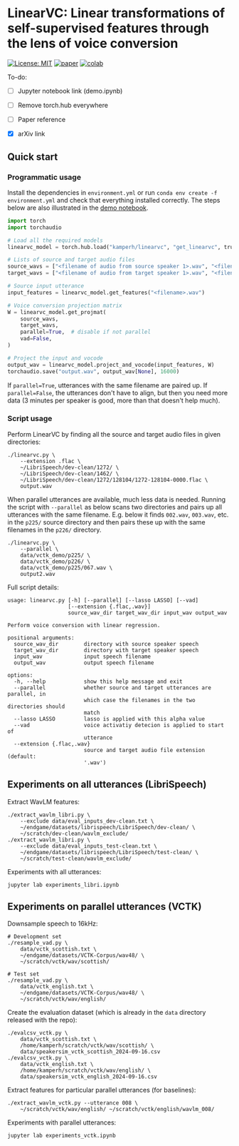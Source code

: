 # LinearVC: Linear transformations of self-supervised features through the lens of voice conversion

[![License: MIT](https://img.shields.io/badge/License-MIT-blue.svg)](license.md)
[![paper](https://img.shields.io/badge/Paper-link-important)](https://arxiv.org/abs/2506.01510)
[![colab](https://colab.research.google.com/assets/colab-badge.svg)](https://colab.research.google.com/github/kamperh/linearvc/blob/master/demo.ipynb)

To-do:

- [ ] Jupyter notebook link (demo.ipynb)
- [ ] Remove torch.hub everywhere
- [ ] Paper reference
- [x] arXiv link


## Quick start

### Programmatic usage

Install the dependencies in `environment.yml` or run `conda env create -f environment.yml` and check that everything installed correctly. The steps below are also illustrated in the [demo notebook](demo.ipynb).

```Python
import torch
import torchaudio

# Load all the required models
linearvc_model = torch.hub.load("kamperh/linearvc", "get_linearvc", trust_repo=True, device="cuda")

# Lists of source and target audio files
source_wavs = ["<filename of audio from source speaker 1>.wav", "<filename of audio from source speaker 2>.wav", ... ]
target_wavs = ["<filename of audio from target speaker 1>.wav", "<filename of audio from target speaker 2>.wav", ... ]

# Source input utterance
input_features = linearvc_model.get_features("<filename>.wav")

# Voice conversion projection matrix
W = linearvc_model.get_projmat(
    source_wavs,
    target_wavs,
    parallel=True,  # disable if not parallel
    vad=False,
)

# Project the input and vocode
output_wav = linearvc_model.project_and_vocode(input_features, W)
torchaudio.save("output.wav", output_wav[None], 16000)
```

If `parallel=True`, utterances with the same filename are paired up. If
`parallel=False`, the utterances don't have to align, but then you need more
data (3 minutes per speaker is good, more than that doesn't help much).


### Script usage

Perform LinearVC by finding all the source and target audio files in given
directories:

    ./linearvc.py \
        --extension .flac \
        ~/LibriSpeech/dev-clean/1272/ \
        ~/LibriSpeech/dev-clean/1462/ \
        ~/LibriSpeech/dev-clean/1272/128104/1272-128104-0000.flac \
        output.wav

When parallel utterances are available, much less data is needed. Running the
script with `--parallel` as below scans two directories and pairs up all
utterances with the same filename. E.g. below it finds `002.wav`, `003.wav`,
etc. in the `p225/` source directory and then pairs these up with the same
filenames in the `p226/` directory.

    ./linearvc.py \
        --parallel \
        data/vctk_demo/p225/ \
        data/vctk_demo/p226/ \
        data/vctk_demo/p225/067.wav \
        output2.wav

Full script details:

```
usage: linearvc.py [-h] [--parallel] [--lasso LASSO] [--vad]
                   [--extension {.flac,.wav}]
                   source_wav_dir target_wav_dir input_wav output_wav

Perform voice conversion with linear regression.

positional arguments:
  source_wav_dir        directory with source speaker speech
  target_wav_dir        directory with target speaker speech
  input_wav             input speech filename
  output_wav            output speech filename

options:
  -h, --help            show this help message and exit
  --parallel            whether source and target utterances are parallel, in
                        which case the filenames in the two directories should
                        match
  --lasso LASSO         lasso is applied with this alpha value
  --vad                 voice activatiy detecion is applied to start of
                        utterance
  --extension {.flac,.wav}
                        source and target audio file extension (default:
                        '.wav')
```


## Experiments on all utterances (LibriSpeech)

Extract WavLM features:

    ./extract_wavlm_libri.py \
        --exclude data/eval_inputs_dev-clean.txt \
        ~/endgame/datasets/librispeech/LibriSpeech/dev-clean/ \
        ~/scratch/dev-clean/wavlm_exclude/
    ./extract_wavlm_libri.py \ 
        --exclude data/eval_inputs_test-clean.txt \
        ~/endgame/datasets/librispeech/LibriSpeech/test-clean/ \
        ~/scratch/test-clean/wavlm_exclude/

Experiments with all utterances:

    jupyter lab experiments_libri.ipynb


## Experiments on parallel utterances (VCTK)

Downsample speech to 16kHz:

    # Development set
    ./resample_vad.py \
        data/vctk_scottish.txt \
        ~/endgame/datasets/VCTK-Corpus/wav48/ \
        ~/scratch/vctk/wav/scottish/

    # Test set
    ./resample_vad.py \
        data/vctk_english.txt \
        ~/endgame/datasets/VCTK-Corpus/wav48/ \
        ~/scratch/vctk/wav/english/

Create the evaluation dataset (which is already in the `data` directory released
with the repo):

    ./evalcsv_vctk.py \
        data/vctk_scottish.txt \
        /home/kamperh/scratch/vctk/wav/scottish/ \
        data/speakersim_vctk_scottish_2024-09-16.csv
    ./evalcsv_vctk.py \
        data/vctk_english.txt \
        /home/kamperh/scratch/vctk/wav/english/ \
        data/speakersim_vctk_english_2024-09-16.csv

Extract features for particular parallel utterances (for baselines):

    ./extract_wavlm_vctk.py --utterance 008 \
        ~/scratch/vctk/wav/english/ ~/scratch/vctk/english/wavlm_008/

Experiments with parallel utterances:

    jupyter lab experiments_vctk.ipynb

